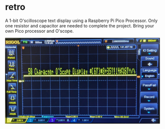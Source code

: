 # retro
A 1-bit O'scilloscope text display using a Raspberry Pi Pico Processor.
Only one resistor and capacitor are needed to complete the project. 
Bring your own Pico processor and O'scope.

![](./rigol2.jpg)
